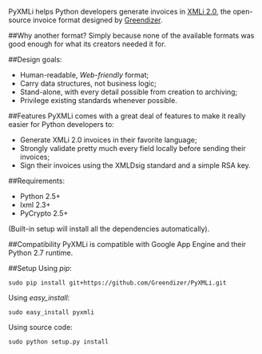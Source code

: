 PyXMLi helps Python developers generate invoices in [XMLi 2.0](http://www.xmli.org), the open-source invoice format designed by [Greendizer](http://greendizer.com).

##Why another format?
Simply because none of the available formats was good enough for what its creators needed it for.

##Design goals:
-    Human-readable, *Web-friendly* format; 
-    Carry data structures, not business logic;
-    Stand-alone, with every detail possible from creation to archiving;
-    Privilege existing standards whenever possible.

##Features
PyXMLi comes with a great deal of features to make it really easier for Python developers to:

-    Generate XMLi 2.0 invoices in their favorite language;
-    Strongly validate pretty much every field locally before sending their invoices; 
-    Sign their invoices using the XMLDsig standard and a simple RSA key.

##Requirements:

-    Python 2.5+
-    lxml 2.3+
-    PyCrypto 2.5+

(Built-in setup will install all the dependencies automatically).

##Compatibility
PyXMLi is compatible with Google App Engine and their Python 2.7 runtime.

##Setup
Using *pip*:

    sudo pip install git+https://github.com/Greendizer/PyXMLi.git

Using *easy_install*:

    sudo easy_install pyxmli
    
Using source code:

    sudo python setup.py install